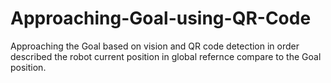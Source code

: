 # Approaching-Goal-using-QR-Code
Approaching the Goal based on vision and QR code detection in order described the robot current position in global refernce compare to the Goal position.
